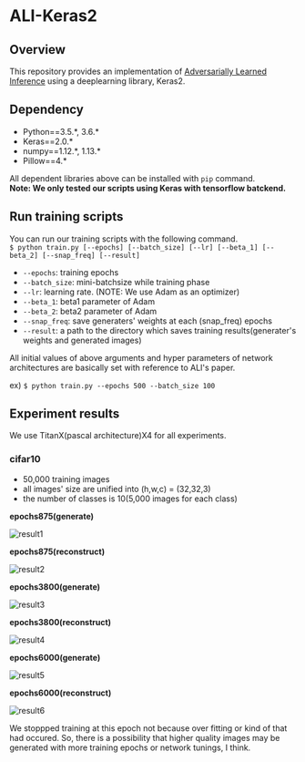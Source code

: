# ALI-Keras2

## Overview

This repository provides an implementation of [Adversarially Learned Inference](https://arxiv.org/pdf/1606.00704) using a deeplearning library, Keras2.

## Dependency

* Python==3.5.\*, 3.6.\*
* Keras==2.0.\*
* numpy==1.12.\*, 1.13.\*
* Pillow==4.\*

All dependent libraries above can be installed with `pip` command.  
**Note: We only tested our scripts using Keras with tensorflow batckend.**  

## Run training scripts

You can run our training scripts with the following command.  
`$ python train.py [--epochs] [--batch_size] [--lr] [--beta_1] [--beta_2] [--snap_freq] [--result]`

* `--epochs`: training epochs
* `--batch_size`: mini-batchsize while training phase
* `--lr`: learning rate. (NOTE: We use Adam as an optimizer)
* `--beta_1`: beta1 parameter of Adam
* `--beta_2`: beta2 parameter of Adam
* `--snap_freq`: save generaters' weights at each (snap\_freq) epochs
* `--result`: a path to the directory which saves training results(generater's weights and generated images)

All initial values of above arguments and hyper parameters of network architectures are basically set with reference to ALI's paper.

ex) `$ python train.py --epochs 500 --batch_size 100`

## Experiment results

We use TitanX(pascal architecture)X4 for all experiments.

### cifar10

* 50,000 training images
* all images' size are unified into (h,w,c) = (32,32,3)
* the number of classes is 10(5,000 images for each class)  

**epochs875(generate)**

![result1](https://i.imgur.com/VDrzbFi.png)  

**epochs875(reconstruct)**  

![result2](https://i.imgur.com/JILYa9h.png)  

**epochs3800(generate)**  

![result3](https://i.imgur.com/CbmATUT.png)  

**epochs3800(reconstruct)**  

![result4](https://i.imgur.com/b46SfPl.png)  

**epochs6000(generate)**  

![result5](https://i.imgur.com/kSDaHWk.png)  

**epochs6000(reconstruct)**  

![result6](https://i.imgur.com/bjRhI0s.png)

We stoppped training at this epoch not because over fitting or kind of that had occured. So, there is a possibility that higher quality images may be generated with more training epochs or network tunings, I think.

